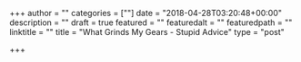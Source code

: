 +++
author = ""
categories = [""]
date = "2018-04-28T03:20:48+00:00"
description = ""
draft = true
featured = ""
featuredalt = ""
featuredpath = ""
linktitle = ""
title = "What Grinds My Gears - Stupid Advice"
type = "post"

+++
